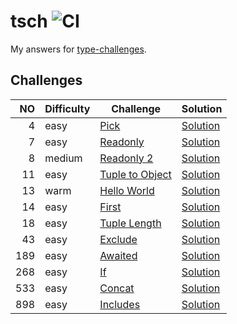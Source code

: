 # tsch ![CI](https://github.com/ishiahirake/tsch/actions/workflows/ci.yml/badge.svg)

My answers for [type-challenges](https://github.com/type-challenges/type-challenges).

## Challenges

|   NO | Difficulty | Challenge                                                           | Solution                                              |
| ---: | ---------- | ------------------------------------------------------------------- | ----------------------------------------------------- |
|    4 | easy       | [Pick](./questions/00004-easy-pick/README.md)                       | [Solution](./solutions/00004-easy-pick.ts)            |
|    7 | easy       | [Readonly](./questions/00007-easy-readonly/README.md)               | [Solution](./solutions/00007-easy-readonly.ts)        |
|    8 | medium     | [Readonly 2](./questions/00008-medium-readonly-2/README.md)         | [Solution](./solutions/00008-medium-readonly-2.ts)    |
|   11 | easy       | [Tuple to Object](./questions/00011-easy-tuple-to-object/README.md) | [Solution](./solutions/00011-easy-tuple-to-object.ts) |
|   13 | warm       | [Hello World](./questions/00013-warm-hello-world/README.md)         | [Solution](./solutions/00013-warm-hello-world.ts)     |
|   14 | easy       | [First](./questions/00014-easy-first/README.md)                     | [Solution](./solutions/00014-easy-first.ts)           |
|   18 | easy       | [Tuple Length](./questions/00018-easy-tuple-length/README.md)       | [Solution](./solutions/00018-easy-tuple-length.ts)    |
|   43 | easy       | [Exclude](./questions/00043-easy-exclude/README.md)                 | [Solution](./solutions/00043-easy-exclude.ts)         |
|  189 | easy       | [Awaited](./questions/00189-easy-awaited/README.md)                 | [Solution](./solutions/00189-easy-awaited.ts)         |
|  268 | easy       | [If](./questions/00268-easy-if/README.md)                           | [Solution](./solutions/00268-easy-if.ts)              |
|  533 | easy       | [Concat](./questions/00533-easy-concat/README.md)                   | [Solution](./solutions/00533-easy-concat.ts)          |
|  898 | easy       | [Includes](./questions/00898-easy-includes/README.md)               | [Solution](./solutions/00898-easy-includes.ts)        |
